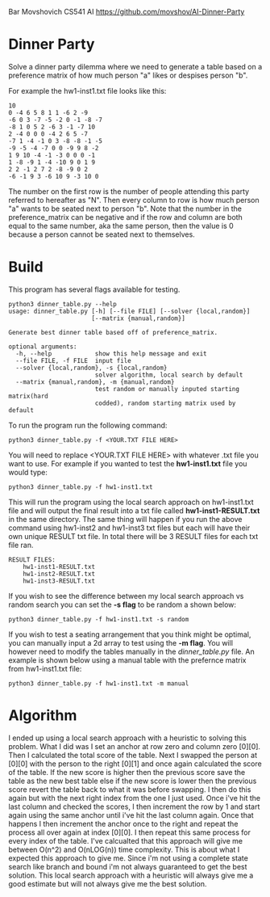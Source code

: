 Bar Movshovich
CS541 AI
https://github.com/movshov/AI-Dinner-Party

# Dinner Party
Solve a dinner party dilemma where we need to generate a table based on a preference matrix of how much person "a" likes or despises person "b". 

For example the hw1-inst1.txt file looks like this: 
```
10
0 -4 6 5 8 1 1 -6 2 -9
-6 0 3 -7 -5 -2 0 -1 -8 -7
-8 1 0 5 2 -6 3 -1 -7 10
2 -4 0 0 0 -4 2 6 5 -7
-7 1 -4 -1 0 3 -8 -8 -1 -5
-9 -5 -4 -7 0 0 -9 9 8 -2
1 9 10 -4 -1 -3 0 0 0 -1
1 -8 -9 1 -4 -10 9 0 1 9
2 2 -1 2 7 2 -8 -9 0 2
-6 -1 9 3 -6 10 9 -3 10 0
```
The number on the first row is the number of people attending this party referred to hereafter as "N". Then every column to row is how much person "a" wants to be seated next to person "b". Note that the number in the preference_matrix can be negative and if the row and column are both equal to the same number, aka the same person, then the value is 0 because a person cannot be seated next to themselves. 

# Build
This program has several flags available for testing. 
```
python3 dinner_table.py --help
usage: dinner_table.py [-h] [--file FILE] [--solver {local,random}]
                       [--matrix {manual,random}]

Generate best dinner table based off of preference_matrix.

optional arguments:
  -h, --help            show this help message and exit
  --file FILE, -f FILE  input file
  --solver {local,random}, -s {local,random}
                        solver algorithm, local search by default
  --matrix {manual,random}, -m {manual,random}
                        test random or manually inputed starting matrix(hard
                        codded), random starting matrix used by default
```

To run the program run the following command: 
```
python3 dinner_table.py -f <YOUR.TXT FILE HERE>
```
You will need to replace <YOUR.TXT FILE HERE> with whatever .txt file you want to use.
For example if you wanted to test the **hw1-inst1.txt** file you would type: 
```
python3 dinner_table.py -f hw1-inst1.txt
```
This will run the program using the local search approach on hw1-inst1.txt file and will output the final result into a txt file called **hw1-inst1-RESULT.txt** in the same directory. The same thing will happen if you run the above command using hw1-inst2 and hw1-inst3 txt files but each will have their own unique RESULT txt file. In total there will be 3 RESULT files for each txt file ran.
```
RESULT FILES:
    hw1-inst1-RESULT.txt
    hw1-inst2-RESULT.txt
    hw1-inst3-RESULT.txt
```

If you wish to see the difference between my local search approach vs random search you can set the **-s flag** to be random a shown below: 
```
python3 dinner_table.py -f hw1-inst1.txt -s random
```
If you wish to test a seating arrangement that you think might be optimal, you can manually input a 2d array to test using the **-m flag**. You will however need to modify the tables manually in the _dinner_table.py_ file. An example is shown below using a manual table with the prefernce matrix from hw1-inst1.txt file: 
```
python3 dinner_table.py -f hw1-inst1.txt -m manual
```
# Algorithm
I ended up using a local search approach with a heuristic to solving this problem. What I did was I set an anchor at row zero and column zero [0][0]. Then I calculated the total score of the table. Next I swapped the person at [0][0] with the person to the right [0][1] and once again calculated the score of the table. If the new score is higher then the previous score save the table as the new best table else if the new score is lower then the previous score revert the table back to what it was before swapping. I then do this again but with the next right index from the one I just used. Once i've hit the last column and checked the scores, I then increment the row by 1 and start again using the same anchor until i've hit the last column again. Once that happens I then increment the anchor once to the right and repeat the process all over again at index [0][0]. I then repeat this same process for every index of the table. I've calcualted that this approach will give me between O(n^2) and O(nLOG(n)) time complexity. This is about what I expected this approach to give me. Since i'm not using a complete state search like branch and bound i'm not always guaranteed to get the best solution. This local search approach with a heuristic will always give me a good estimate but will not always give me the best solution.   

